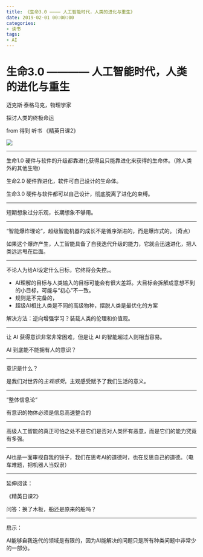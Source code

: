 ```yaml
---
title: 《生命3.0 ———— 人工智能时代，人类的进化与重生》
date: 2019-02-01 00:00:00
categories: 
- 读书
tags:
- AI
---
```


# 生命3.0 ———— 人工智能时代，人类的进化与重生

迈克斯·泰格马克，物理学家

探讨人类的终极命运

from 得到 听书 《精英日课2》

![](https://arloseimg.oss-cn-hangzhou.aliyuncs.com/20200907085633.png)

---

生命1.0 硬件与软件的升级都靠进化获得且只能靠进化来获得的生命体。（除人类外的其他生物）

生命2.0 硬件靠进化，软件可自己设计的生命体。

生命3.0 硬件与软件都可以自己设计，彻底脱离了进化的束缚。

---

短期想象过分乐观，长期想象不够用。

---

“智能爆炸理论”，超级智能机器的成长不是循序渐进的，而是爆炸式的。（奇点）

如果这个爆炸产生，人工智能具备了自我迭代升级的能力，它就会迅速进化，把人类远远甩在后面。

---

不论人为给AI设定什么目标，它终将会失控。。

- AI理解的目标与人类输入的目标可能会有很大差距。大目标会拆解成意想不到的小目标，可能与“初心”不一致。
- 规则是不完备的，
- 超级AI相比人类是不同的高级物种，摆脱人类是最优化的方案

解决方法：逆向增强学习？装载人类的伦理和价值观。

---

让 AI 获得意识非常非常困难，但是让 AI 的智能超过人则相当容易。

AI 到底能不能拥有人的意识？

---

意识是什么？

是我们对世界的*主观感受*。主观感受赋予了我们生活的意义。

---

“整体信息论”

有意识的物体必须是信息高速整合的

---

高级人工智能的真正可怕之处不是它们是否对人类怀有恶意，而是它们的能力究竟有多强。

---

AI也是一面审视自我的镜子，我们在思考AI的道德时，也在反思自己的道德。（电车难题，把机器人当奴隶）

---

延伸阅读：

《精英日课2》

问答：换了木板，船还是原来的船吗？

---

启示：

AI能够自我迭代的领域是有限的，因为AI能解决的问题只是所有种类问题中非常少的一部分。





